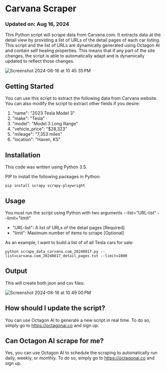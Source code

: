 # Carvana Scraper
### Updated on: Aug 16, 2024
This Python script will scrape data from Carvana.com. It extracts data at the detail view by providing a list of URLs of the detail pages of each car listing. This script and the list of URLs are dynamically generated using Octagon AI and contain self healing properties. This means that if any part of the site changes, the script is able to automatically adapt and is dynamically updated to reflect those changes. 

![Screenshot 2024-08-16 at 10 45 35 PM](https://github.com/user-attachments/assets/21cc2f69-3e51-4678-825a-d4d6d7e4d291)

## Getting Started
You can use this script to extract the following data from Carvana website. You can also modify the script to extract other fields if you desire:

1. “name": "2023 Tesla Model 3"
2. "make": "Tesla"
3. "model": "Model 3 Long Range"
4. "vehicle_price": “$28,323”
5. "mileage": "7,353 miles"
6. "location": "Haven, KS"

## Installation
This code was written using Python 3.5.

PIP to install the following packages in Python:

	pip install scrapy scrapy-playwright

## Usage
You must run the script using Python with two arguments --list="URL-list" --limit="limit"
- "URL-list": A list of URLs of the detail pages [Required]
- "limit": Maximum number of items to scrape [Optional]

As an example, I want to build a list of of all Tesla cars for sale:

	python scrape_data_carvana.com_20240817.py --list=carvana.com_20240817_detail_pages.txt --limit=1000

## Output
This will create both json and csv files:

![Screenshot 2024-08-16 at 10 49 00 PM](https://github.com/user-attachments/assets/02b914cc-981d-4ca0-bfef-ef094211f7f5)

## How should I update the script?
You can use Octagon AI to generate a new script in real time. To do so, simply go to https://octagonai.co and sign up.

## Can Octagon AI scrape for me?
Yes, you can use Octagon AI to schedule the scraping to automatically run daily, weekly, or monthly. To do so, simply go to https://octagonai.co and sign up.






